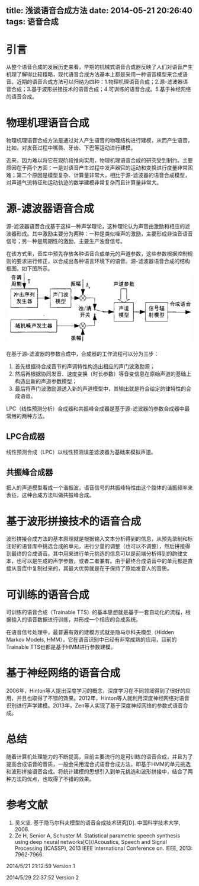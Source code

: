 title: 浅谈语音合成方法
date: 2014-05-21 20:26:40
tags: 语音合成
---

# 引言
从整个语音合成的发展历史来看，早期的机械式语音合成器反映了人们对语音产生机理了解得比较粗略，现代语音合成方法基本上都是采用一种语音模型来合成语音。近期的语音合成方法可以归纳为四种：1.物理机理语音合成；2.源-滤波器语音合成；3.基于波形拼接技术的语音合成；4.可训练的语音合成。5.基于神经网络的语音合成。

<!--more-->

# 物理机理语音合成
物理机理语音合成方法是通过对人产生语音的物理结构进行建模，从而产生语音，比如，对发音过程中嘴唇、牙齿、下巴等运动进行建模。

近来，因为难以将它在现阶段推向实用，物理机理语音合成的研究受到制约。主要原因在于两个方面：一是对语音产生过程中发声器官的运动和变换进行度量非常困难；第二个原因是模型复杂、计算量非常大，相比于源-滤波器的语音合成模型，对声道气流特征和运动轨迹的数学建模非常复杂而且计算量非常大。

# 源-滤波器语音合成
源-滤波器语音合成基于这样一种声学理论，这种理论认为声音由激励和相应的滤波器形成。其中激励主要分为两种：一种是类似噪声的激励，主要形成非浊音语音信号；另一种是周期性的激励，主要生产浊音信号。

在该方式里，音库中预先存放各种语音合成单元的声道参数，这些参数根据控制规则的要求进行修正，以合成出各种语言环境下的语音。源-滤波器语音合成的结构框图，如下图所示。
![源-滤波器语音合成结构框图](/image/source_fliter_synthesis.png)

在基于源-滤波器的参数合成中，合成器的工作流程可以分为三步：
1. 首先根据待合成音节的声调特性构造出相应的声门波激励源；
2. 然后再根据协同发音、速度变换（时长参数）等音变信息在原始声道的基础上构造出新的声道参数模型；
3. 最后将声门波激励源送入新的声道模型中，其输出就是符合给定韵律特性的合成语音。

LPC（线性预测分析）合成器和共振峰合成器是基于源-滤波器的参数合成器中最常用的两种方法。

## LPC合成器
线性预测合成（LPC）以线性预测误差滤波器为基础来模拟声道。

## 共振峰合成器
把人的声道模型看成一个谐振波，语音信号的共振峰特性由这个腔体的谐振频率来表征，这种合成方法叫做共振峰合成。

# 基于波形拼接技术的语音合成
波形拼接合成方法的基本原理就是根据输入文本分析得到的信息，从预先录制和标注好的语音库中挑选合成的单元，进行少量的调整（也可以不调整），然后拼接得到最终的合成语音。其中用来进行单元挑选的信息可以是前端分析得到的韵律文本，也可以是生成的声学参数，或者二者兼有。由于最终合成语音中的单元都是直接从音库中复制过来的，其最大优势就是在于保持了原始发音人的音质。

# 可训练的语音合成
可训练的语音合成（Trainable TTS）的基本思想就是基于一套自动化的流程，根据输入的语音数据进行训练，并形成一个相应的合成系统。

在语音信号处理中，最普遍有效的建模方式就是隐马尔科夫模型（Hidden Markov Models, HMM），它在语音识别中已经有非常成熟的应用，目前的Trainable TTS也都是基于HMM进行参数建模。

# 基于神经网络的语音合成
2006年，Hinton等人提出深度学习的概念，深度学习在不同领域得到了很好的应用，并且也取得了不错的效果。2012年，Hinton等人就利用深度神经网络对语音识别进行声学建模。2013年，Zen等人实现了基于深度神经网络的参数式语音合成。

# 总结
随着计算机处理能力的不断提高，目前主要流行的是可训练的语音合成，并且为了提高合成语音的音质，一般会采用混合式语音合成方法，即基于HMM的单元挑选和波形拼接语音合成。将统计建模的思想引入到单元挑选和波形拼接中，结合了两种方法的优点，也取得了不错的效果。

# 参考文献
1. 吴义坚. 基于隐马尔科夫模型的语音合成技术研究[D]. 中国科学技术大学, 2006.
2. Ze H, Senior A, Schuster M. Statistical parametric speech synthesis using deep neural networks[C]//Acoustics, Speech and Signal Processing (ICASSP), 2013 IEEE International Conference on. IEEE, 2013: 7962-7966.

2014/5/21 21:12:59 Version 1

2014/5/29 22:37:52 Version 2
